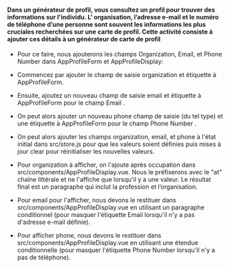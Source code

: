 #### Dans un générateur de profil, vous consultez un profil pour trouver des informations sur l'individu. L’ organisation, l’adresse e-mail et le numéro de téléphone d’une personne sont souvent les informations les plus cruciales recherchées sur une carte de profil. Cette activité consiste à ajouter ces détails à un générateur de carte de profil


- Pour ce faire, nous ajouterons les champs Organization, Email, et Phone Number dans AppProfileForm et AppProfileDisplay:
			
- Commencez par ajouter le champ de saisie organization  et étiquette à AppProfileForm.
- Ensuite, ajoutez un nouveau champ de saisie email  et étiquette à AppProfileForm pour le champ Email .
- On peut alors ajouter un nouveau phone champ de saisie (du tel type) et une étiquette à AppProfileForm pour le champ Phone Number .


- On peut alors ajouter les champs organization, email, et phone  à l'état initial dans src/store.js pour que les valeurs soient définies puis mises à jour clear pour réinitialiser les nouvelles valeurs.
			
- Pour organization à afficher, on l'ajoute après occupation dans src/components/AppProfileDisplay.vue. Nous le préfixerons avec le "at" chaîne littérale et ne l'affiche que lorsqu'il y a une valeur. Le résultat final est un paragraphe qui inclut la profession et l’organisation.
- Pour email pour l'afficher, nous devons le restituer dans src/components/AppProfileDisplay.vue en utilisant un paragraphe conditionnel (pour masquer l'étiquette Email  lorsqu'il n'y a pas d'adresse e-mail définie).
- Pour afficher phone, nous devons le restituer dans src/components/AppProfileDisplay.vue en utilisant une étendue conditionnelle (pour masquer l'étiquette Phone Number  lorsqu'il n'y a pas de téléphone).